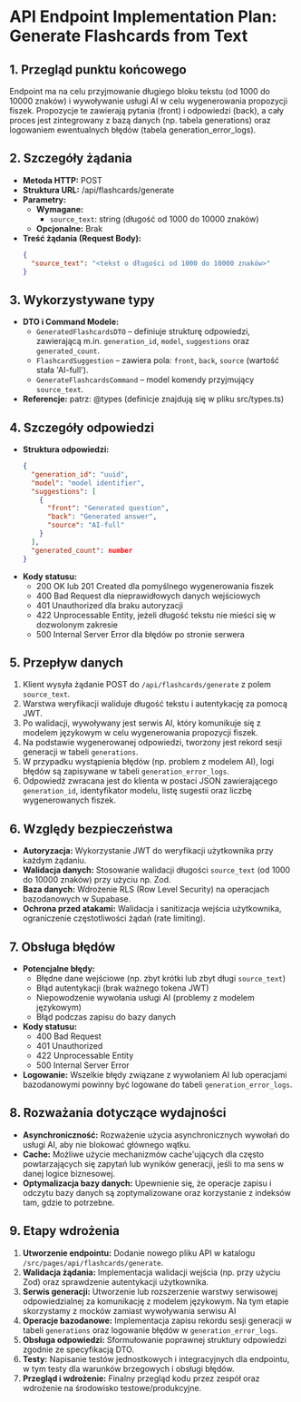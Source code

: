 # API Endpoint Implementation Plan: Generate Flashcards from Text

## 1. Przegląd punktu końcowego

Endpoint ma na celu przyjmowanie długiego bloku tekstu (od 1000 do 10000 znaków) i wywoływanie usługi AI w celu wygenerowania propozycji fiszek. Propozycje te zawierają pytania (front) i odpowiedzi (back), a cały proces jest zintegrowany z bazą danych (np. tabela generations) oraz logowaniem ewentualnych błędów (tabela generation_error_logs).

## 2. Szczegóły żądania

- **Metoda HTTP:** POST
- **Struktura URL:** /api/flashcards/generate
- **Parametry:**
  - **Wymagane:**
    - `source_text`: string (długość od 1000 do 10000 znaków)
  - **Opcjonalne:** Brak
- **Treść żądania (Request Body):**
  ```json
  {
    "source_text": "<tekst o długości od 1000 do 10000 znaków>"
  }
  ```

## 3. Wykorzystywane typy

- **DTO i Command Modele:**
  - `GeneratedFlashcardsDTO` – definiuje strukturę odpowiedzi, zawierającą m.in. `generation_id`, `model`, `suggestions` oraz `generated_count`.
  - `FlashcardSuggestion` – zawiera pola: `front`, `back`, `source` (wartość stała 'AI-full').
  - `GenerateFlashcardsCommand` – model komendy przyjmujący `source_text`.
- **Referencje:** patrz: @types (definicje znajdują się w pliku src/types.ts)

## 4. Szczegóły odpowiedzi

- **Struktura odpowiedzi:**
  ```json
  {
    "generation_id": "uuid",
    "model": "model identifier",
    "suggestions": [
      {
        "front": "Generated question",
        "back": "Generated answer",
        "source": "AI-full"
      }
    ],
    "generated_count": number
  }
  ```
- **Kody statusu:**
  - 200 OK lub 201 Created dla pomyślnego wygenerowania fiszek
  - 400 Bad Request dla nieprawidłowych danych wejściowych
  - 401 Unauthorized dla braku autoryzacji
  - 422 Unprocessable Entity, jeżeli długość tekstu nie mieści się w dozwolonym zakresie
  - 500 Internal Server Error dla błędów po stronie serwera

## 5. Przepływ danych

1. Klient wysyła żądanie POST do `/api/flashcards/generate` z polem `source_text`.
2. Warstwa weryfikacji waliduje długość tekstu i autentykację za pomocą JWT.
3. Po walidacji, wywoływany jest serwis AI, który komunikuje się z modelem językowym w celu wygenerowania propozycji fiszek.
4. Na podstawie wygenerowanej odpowiedzi, tworzony jest rekord sesji generacji w tabeli `generations`.
5. W przypadku wystąpienia błędów (np. problem z modelem AI), logi błędów są zapisywane w tabeli `generation_error_logs`.
6. Odpowiedź zwracana jest do klienta w postaci JSON zawierającego `generation_id`, identyfikator modelu, listę sugestii oraz liczbę wygenerowanych fiszek.

## 6. Względy bezpieczeństwa

- **Autoryzacja:** Wykorzystanie JWT do weryfikacji użytkownika przy każdym żądaniu.
- **Walidacja danych:** Stosowanie walidacji długości `source_text` (od 1000 do 10000 znaków) przy użyciu np. Zod.
- **Baza danych:** Wdrożenie RLS (Row Level Security) na operacjach bazodanowych w Supabase.
- **Ochrona przed atakami:** Walidacja i sanitizacja wejścia użytkownika, ograniczenie częstotliwości żądań (rate limiting).

## 7. Obsługa błędów

- **Potencjalne błędy:**
  - Błędne dane wejściowe (np. zbyt krótki lub zbyt długi `source_text`)
  - Błąd autentykacji (brak ważnego tokena JWT)
  - Niepowodzenie wywołania usługi AI (problemy z modelem językowym)
  - Błąd podczas zapisu do bazy danych
- **Kody statusu:**
  - 400 Bad Request
  - 401 Unauthorized
  - 422 Unprocessable Entity
  - 500 Internal Server Error
- **Logowanie:** Wszelkie błędy związane z wywołaniem AI lub operacjami bazodanowymi powinny być logowane do tabeli `generation_error_logs`.

## 8. Rozważania dotyczące wydajności

- **Asynchroniczność:** Rozważenie użycia asynchronicznych wywołań do usługi AI, aby nie blokować głównego wątku.
- **Cache:** Możliwe użycie mechanizmów cache'ujących dla często powtarzających się zapytań lub wyników generacji, jeśli to ma sens w danej logice biznesowej.
- **Optymalizacja bazy danych:** Upewnienie się, że operacje zapisu i odczytu bazy danych są zoptymalizowane oraz korzystanie z indeksów tam, gdzie to potrzebne.

## 9. Etapy wdrożenia

1. **Utworzenie endpointu:** Dodanie nowego pliku API w katalogu `/src/pages/api/flashcards/generate`.
2. **Walidacja żądania:** Implementacja walidacji wejścia (np. przy użyciu Zod) oraz sprawdzenie autentykacji użytkownika.
3. **Serwis generacji:** Utworzenie lub rozszerzenie warstwy serwisowej odpowiedzialnej za komunikację z modelem językowym. Na tym etapie skorzystamy z mocków zamiast wywoływania serwisu AI
4. **Operacje bazodanowe:** Implementacja zapisu rekordu sesji generacji w tabeli `generations` oraz logowanie błędów w `generation_error_logs`.
5. **Obsługa odpowiedzi:** Sformułowanie poprawnej struktury odpowiedzi zgodnie ze specyfikacją DTO.
6. **Testy:** Napisanie testów jednostkowych i integracyjnych dla endpointu, w tym testy dla warunków brzegowych i obsługi błędów.
7. **Przegląd i wdrożenie:** Finalny przegląd kodu przez zespół oraz wdrożenie na środowisko testowe/produkcyjne.
